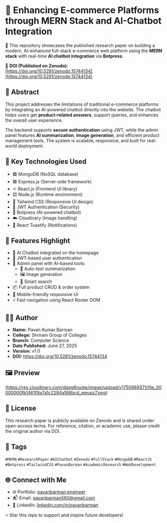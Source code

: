 # 📄 Enhancing E-commerce Platforms through MERN Stack and AI-Chatbot Integration

🚀 This repository showcases the published research paper on building a modern, AI-enhanced full-stack e-commerce web platform using the **MERN stack** with real-time **AI chatbot integration** via **Botpress**.

🔗 **DOI (Published on Zenodo):**  
[https://doi.org/10.5281/zenodo.15744134](https://doi.org/10.5281/zenodo.15744134)



## 📌 Abstract

This project addresses the limitations of traditional e-commerce platforms by integrating an AI-powered chatbot directly into the website. The chatbot helps users get **product-related answers**, support queries, and enhances the overall user experience.

The backend supports **secure authentication** using JWT, while the admin panel features **AI summarization**, **image generation**, and efficient product management tools. The system is scalable, responsive, and built for real-world deployment.



## 🧠 Key Technologies Used

- 🟩 MongoDB (NoSQL database)
- 🟦 Express.js (Server-side framework)
- ⚛️ React.js (Frontend UI library)
- 🟨 Node.js (Runtime environment)
- 🎨 Tailwind CSS (Responsive UI design)
- 🔐 JWT Authentication (Security)
- 🤖 Botpress (AI-powered chatbot)
- ☁️ Cloudinary (Image handling)
- 🔔 React Toastify (Notifications)



## 🧾 Features Highlight

- 🧠 AI Chatbot integrated on the homepage
- 🔐 JWT-based user authentication
- 🛒 Admin panel with AI-based tools:
  - 📝 Auto-text summarization
  - 🖼️ Image generation
  - 🔎 Smart search
- 📦 Full product CRUD & order system
- 📱 Mobile-friendly responsive UI
- ⚡ Fast navigation using React Router DOM



## 👨‍💻 Author

- **Name:** Pavan Kumar Barman  
- **College:** Shriram Group of Colleges  
- **Branch:** Computer Science  
- **Date Published:** June 27, 2025  
- **Version:** v1.0  
- **DOI:** https://doi.org/10.5281/zenodo.15744134



## 🖼️ Preview 

(https://res.cloudinary.com/daqg8nudw/image/upload/v1750989371/file_00000000fb1461f9a7a1c2284a166bcd_weupz7.png)



## 📎 License

This research paper is publicly available on Zenodo and is shared under open-access terms. For reference, citation, or academic use, please credit the original author via DOI.



## 🔖 Tags

`#MERN` `#ResearchPaper` `#AIChatbot` `#Zenodo` `#FullStack` `#MongoDB` `#ReactJS` `#Botpress` `#TailwindCSS` `#PavanBarman` `#AcademicResearch` `#WebDevelopment`


## 🌐 Connect with Me

- 🌐 Portfolio: [pavanbarman.engineer](https://pavanbarman.engineer/)
- 📬 Email: pavanbarman560@gmail.com
- 💼 LinkedIn: [linkedin.com/in/pavanbarman](https://www.linkedin.com/in/pavanbarman)


⭐️ Star this repo to support and inspire future developers!
